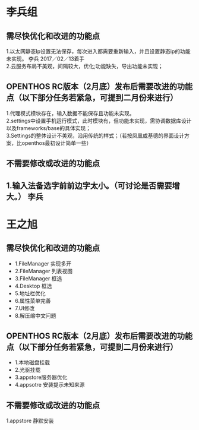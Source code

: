 # 李兵组

## 需尽快优化和改进的功能点  
  1.以太网静态Ip设置无法保存，每次进入都需要重新输入，并且设置静态ip的功能未实现。  李兵   2017／02／13着手  
  2.云服务布局不美观，间隔较大，优化;功能缺失，导出功能未实现；  
  
  
## OPENTHOS RC版本（2月底）发布后需要改进的功能点（以下部分任务若紧急，可提到二月份来进行）  
  1.代理模式模块存在，输入数据不能保存且功能未实现。  
  2.settings中设置手机运行模式，此时模块有，但功能未实现，需协调数据库设计以及frameworks/base的具体实现；  
  3.Settings的整体设计不美观，沿用传统的样式；（若按凤凰或基德的界面设计方案，比openthos最初设计简单一些）  
  
  
## 不需要修改或改进的功能点  
  1.输入法备选字前前边字太小。（可讨论是否需要增大。） 李兵  
------------------------------------------------------------------------------
# 王之旭
## 需尽快优化和改进的功能点  
  - 1.FileManager 实现多开
  - 2.FileManager 列表视图
  - 3.FileManager 框选
  - 4.Desktop 框选
  - 5.地址栏优化
  - 6.属性菜单完善
  - 7.UI修改
  - 8.解压缩中文问题
  
  
## OPENTHOS RC版本（2月底）发布后需要改进的功能点（以下部分任务若紧急，可提到二月份来进行）  
  - 1.本地磁盘挂载
  - 2.光驱挂载
  - 3.appstore服务器优化
  - 4.appsotre 安装提示未知来源
  
  
## 不需要修改或改进的功能点  
  1.appstore 静默安装

  
